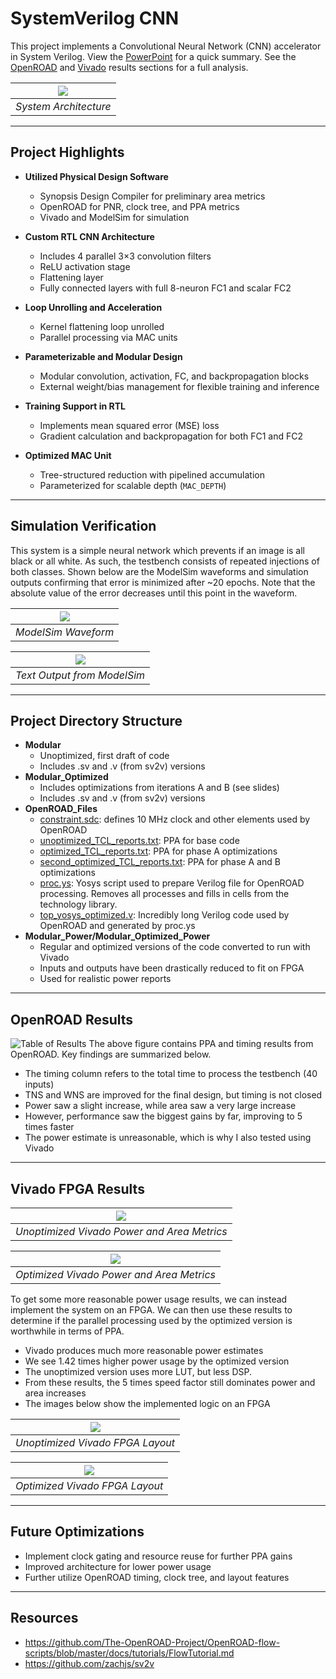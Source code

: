 # SystemVerilog CNN

This project implements a Convolutional Neural Network (CNN) accelerator in System Verilog. View the [PowerPoint](FinalPresentation.pdf) for a quick summary. See the [OpenROAD](#openroad-results) and [Vivado](#vivado-fpga-results) results sections for a full analysis.


| ![](Images/Architecture.png) |
|:--:|
| *System Architecture* |
</center>

---
## Project Highlights
- **Utilized Physical Design Software**
  - Synopsis Design Compiler for preliminary area metrics
  - OpenROAD for PNR, clock tree, and PPA metrics
  - Vivado and ModelSim for simulation

- **Custom RTL CNN Architecture**
  - Includes 4 parallel 3×3 convolution filters
  - ReLU activation stage
  - Flattening layer
  - Fully connected layers with full 8-neuron FC1 and scalar FC2

- **Loop Unrolling and Acceleration**
  - Kernel flattening loop unrolled
  - Parallel processing via MAC units

- **Parameterizable and Modular Design**
  - Modular convolution, activation, FC, and backpropagation blocks
  - External weight/bias management for flexible training and inference

- **Training Support in RTL**
  - Implements mean squared error (MSE) loss
  - Gradient calculation and backpropagation for both FC1 and FC2

- **Optimized MAC Unit**
  - Tree-structured reduction with pipelined accumulation
  - Parameterized for scalable depth (`MAC_DEPTH`)

---

## Simulation Verification
This system is a simple neural network which prevents if an image is all black or all white. As such, the testbench consists of repeated injections of both classes. Shown below are the ModelSim waveforms and simulation outputs confirming that error is minimized after ~20 epochs. Note that the absolute value of the error decreases until this point in the waveform.

| ![](Images/Waveform.png) |
|:--:|
| *ModelSim Waveform* |
</center>

| ![](Images/Epochs.png) |
|:--:|
| *Text Output from ModelSim* |
</center>

---

## Project Directory Structure
- **Modular**
  - Unoptimized, first draft of code
  - Includes .sv and .v (from sv2v) versions
- **Modular_Optimized**
  - Includes optimizations from iterations A and B (see slides)
  - Includes .sv and .v (from sv2v) versions
- **OpenROAD_Files**
  - [constraint.sdc](OpenROAD_Files/constraint.sdc): defines 10 MHz clock and other elements used by OpenROAD
  - [unoptimized_TCL_reports.txt](OpenROAD_Files/unoptimized_TCL_reports.txt): PPA for base code
  - [optimized_TCL_reports.txt](OpenROAD_Files/optimized_TCL_reports.txt): PPA for phase A optimizations
  - [second_optimized_TCL_reports.txt](OpenROAD_Files/second_optimized_TCL_reports.txt): PPA for phase A and B optimizations
  - [proc.ys](OpenROAD_Files/proc.ys): Yosys script used to prepare Verilog file for OpenROAD processing. Removes all processes and fills in cells from the technology library.
  - [top_yosys_optimized.v](OpenROAD_Files/top_yosys_optimized.v): Incredibly long Verilog code used by OpenROAD and generated by proc.ys
- **Modular_Power/Modular_Optimized_Power**
  - Regular and optimized versions of the code converted to run with Vivado
  - Inputs and outputs have been drastically reduced to fit on FPGA
  - Used for realistic power reports

---

## OpenROAD Results
![Table of Results](Images/OpenROAD_Results.png)
The above figure contains PPA and timing results from OpenROAD. Key findings are summarized below.
- The timing column refers to the total time to process the testbench (40 inputs)
- TNS and WNS are improved for the final design, but timing is not closed
- Power saw a slight increase, while area saw a very large increase
- However, performance saw the biggest gains by far, improving to 5 times faster
- The power estimate is unreasonable, which is why I also tested using Vivado

---

## Vivado FPGA Results

| ![](Images/Vivado_Unopt.png) |
|:--:|
| *Unoptimized Vivado Power and Area Metrics* |
</center>

| ![](Images/Vivado_Opt.png) |
|:--:|
| *Optimized Vivado Power and Area Metrics* |
</center>

To get some more reasonable power usage results, we can instead implement the system on an FPGA. We can then use these results to determine if the parallel processing used by the optimized version is worthwhile in terms of PPA.

- Vivado produces much more reasonable power estimates
- We see 1.42 times higher power usage by the optimized version
- The unoptimized version uses more LUT, but less DSP.
- From these results, the 5 times speed factor still dominates power and area increases
- The images below show the implemented logic on an FPGA

| ![](Images/FPGA_Unopt.png) |
|:--:|
| *Unoptimized Vivado FPGA Layout* |
</center>

| ![](Images/FPGA_Opt.png) |
|:--:|
| *Optimized Vivado FPGA Layout* |
</center>

---

## Future Optimizations

- Implement clock gating and resource reuse for further PPA gains
- Improved architecture for lower power usage
- Further utilize OpenROAD timing, clock tree, and layout features

---

## Resources

- https://github.com/The-OpenROAD-Project/OpenROAD-flow-scripts/blob/master/docs/tutorials/FlowTutorial.md
- https://github.com/zachjs/sv2v